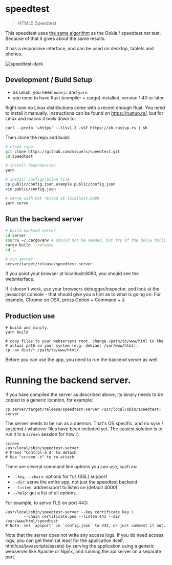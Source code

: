 # speedtest

> HTML5 Speedtest

This speedtest uses [the same algorithm](doc/algorithm.md) as the Ookla / speedtest.net test. Because of that it gives about the same results.

It has a responsive interface, and can be used on desktop, tablets and phones.

![speedtest-dark](https://user-images.githubusercontent.com/6455542/83277443-589b5380-a1d2-11ea-83e6-c620326ed3e1.png)

## Development / Build Setup

- as usual, you need `nodejs` and `yarn`.
- you need to have Rust (compiler + cargo) installed, version 1.40 or later.

Right now no Linux distributions come with a recent enough Rust.
You need to install it manually. Instructions can be found on
https://rustup.rs/, but for Linux and macos it boils down to:

```
curl --proto '=https' --tlsv1.2 -sSf https://sh.rustup.rs | sh
```

Then clone the repo and build:

``` bash
# clone repo
git clone https://github.com/miquels/speedtest.git
cd speedtest

# install dependencies
yarn

# install configuration file
cp public/config.json.example public/config.json
vim public/config.json

# serve with hot reload at localhost:8080
yarn serve
```

## Run the backend server
``` bash
# build backend server
cd server
source ~/.cargo/env # should not be needed, but try if the below fails.
cargo build --release
cd ..

# run server
server/target/release/speedtest-server
```

If you point yout browser at localhost:8080, you should see the webinterface.

If it doesn't work, use your browsers debugger/inspector, and look at the
javascript console - that should give you a hint as to what is going on.
For example, Chrome on OSX, press Option + Command + J.

## Production use

```
# build and minify.
yarn build

# copy files to your webservers root. change /path/to/www/html to the
# actual path on your system (e.g. debian: /var/www/html).
cp -av dist/* /path/to/www/html/
```

Before you can use the app, you need to run the backend server as well.

# Running the backend server.

If you have compiled the server as described above, its binary needs
to be copied to a generic location, for example:

```
cp server/target/release/speedtest-server /usr/local/sbin/speedtest-server
```

The server needs to be run as a daemon. That's OS specific, and
no sysv / systemd / whatever files have been included yet. The easiest
solution is to run it in a `screen` session for now :)

```
screen
/usr/local/sbin/speedtest-server
# Press "Control-a d" to detach
# Use "screen -x" to re-attach
```

There are several command line options you can use, such as:

- `--key`, `--chain`: options for `TLS` (SSL) support
- `--dir`: serve the entire app, not just the speedtest backend
- `--listen`: address/port to listen on (default 4000)
- `--help`: get a list of all options.

For example, to serve TLS on port 443:

```
/usr/local/sbin/speedtest-server --key certificate.key \
        --chain certificate.pem --listen 443 --dir /var/www/html/speedtest
# Note: set `apiport` in `config.json` to 443, or just comment it out.
```

Note that the server does not write any access logs. If you do need
access logs, you can get them (at least for the application itself,
html/css/javascripts/assets) by serving the application using a
generic webserver like Apache or Nginx, and running the api server
on a separate port.

